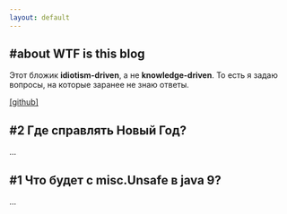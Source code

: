 ```yaml
---
layout: default
---
```


## <a name="about">#about </a>WTF is this blog

Этот бложик **idiotism-driven**, а не **knowledge-driven**. То есть я задаю вопросы, на которые заранее не знаю ответы.

[[github]](https://github.com/Al-p-i/)


## <a name="2">#2 </a>Где справлять Новый Год?
...


## <a name="1">#1 </a>Что будет с misc.Unsafe в java 9?
...
